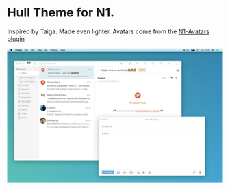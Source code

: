 # Hull Theme for N1.

Inspired by Taiga. Made even lighter.
Avatars come from the [N1-Avatars plugin](https://github.com/unity/n1-avatars
)

![screenshot](screenshot.png)
